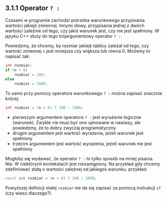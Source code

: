 ## 3.1.1 Operator `? :` 

Czasami w programie zachodzi potrzeba warunkowego przypisania wartości jakiejś zmiennej. Innymi słowy, przypisania jednej z dwóch wartości zależnie od tego, czy jakiś warunek jest, czy nie jest spełniony. W języku C++ służy do tego trójargumentowy operator `? :`.

Powiedzmy, że chcemy, by rozmiar jakiejś tablicy zależał od tego, czy wartość zmiennej `n` jest mniejsza czy większa lub równa 0. Możemy to napisać tak:

```c++  
int rozmiar;
if (n < 0)
    rozmiar = 100;
else
    rozmiar = 1000;
```

To samo przy pomocy operatora warunkowego `? :` można zapisać znacznie krócej:

```c++
int rozmiar = (n < 0) ? 100 : 1000;
```

- pierwszym argumentem operatora `? :` jest wyrażenie logiczne (warunek). Zwykle nie musi być ono ujmowane w nawiasy, ale powiedzmy, że to dobry zwyczaj programistyczny. 
- drugim argumentem jest wartość wyrażenia, jeżeli warunek jest spełniony
- trzecim argumentem jest wartość wyrażenia, jeżeli warunek nie jest spełniony

Mogłoby się wydawać, że operator `? :` to tylko sposób na mniej pisania. Nie. W niektórych kontekstach jest niezastąpiony. Na przykład gdy chcemy zdefiniować stałą o wartości zależnej od jakiegoś warunku. przykład:

```c++
const int rozmiar = (n < 0) ? 100 : 1000;
```

Powyższej definicji stałej `rozmiar` nie da się zapisać za pomocą instrukcji `if` (czy wiesz dlaczego?).
